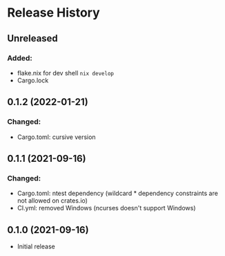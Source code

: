 # Release History

## Unreleased

### Added:

* flake.nix for dev shell `nix develop`
* Cargo.lock

## 0.1.2 (2022-01-21)

### Changed:

* Cargo.toml: cursive version

## 0.1.1 (2021-09-16)

### Changed:

* Cargo.toml: ntest dependency (wildcard * dependency constraints are not allowed on crates.io)
* CI.yml: removed Windows (ncurses doesn't support Windows)

## 0.1.0 (2021-09-16)

* Initial release
